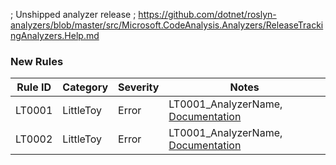﻿; Unshipped analyzer release
; https://github.com/dotnet/roslyn-analyzers/blob/master/src/Microsoft.CodeAnalysis.Analyzers/ReleaseTrackingAnalyzers.Help.md

### New Rules

Rule ID | Category | Severity | Notes
--------|----------|----------|--------------------
LT0001  | LittleToy |  Error   | LT0001_AnalyzerName, [Documentation](CA1000_Documentation_Link)
LT0002  | LittleToy |  Error   | LT0001_AnalyzerName, [Documentation](CA1000_Documentation_Link)
